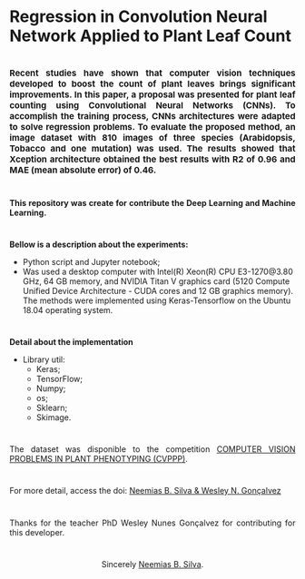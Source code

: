# Regression in Convolution Neural Network Applied to Plant Leaf Count
#
<p align="justify"  style=font-size:15px><b>Recent studies have shown that computer vision techniques developed to boost the count of plant leaves brings significant improvements. In this paper, a proposal was presented for plant leaf counting using Convolutional Neural Networks (CNNs). To accomplish the training process, CNNs architectures were adapted to solve regression problems. To evaluate the proposed method, an image dataset with 810 images of three species (Arabidopsis, Tobacco and one mutation) was used. The results showed that Xception architecture obtained the best results with R2 of 0.96 and MAE (mean absolute error) of 0.46.</b>
</p>

#

<p align="justify" style=font-size:14><b>This repository was create for contribute the Deep Learning and Machine Learning.</b></p>

#

**Bellow is a description about the experiments:**
<ul> 
    <li> Python script and Jupyter notebook;
    <li> Was used a desktop computer with
Intel(R) Xeon(R) CPU E3-1270@3.80 GHz, 64 GB memory, and NVIDIA
Titan V graphics card (5120 Compute Unified Device Architecture -
CUDA cores and 12 GB graphics memory). The methods were implemented
using Keras-Tensorflow on the Ubuntu 18.04 operating
system.
</ul>

#

**Detail about the implementation**

- Library util:
  - Keras; 
  - TensorFlow;
  - Numpy;
  - os;
  - Sklearn;
  - Skimage.

#

<p align="justify">The dataset was disponible to the competition <a href="https://www.plant-phenotyping.org/CVPPP2017-CFP">COMPUTER VISION PROBLEMS IN PLANT PHENOTYPING (CVPPP)</a>.</p>

#

For more detail, access the doi: <a href="https://doi.org/10.5753/wvc.2019.7627"> Neemias B. Silva & Wesley N. Gonçalvez </a>

#

<p align="justify">Thanks for the teacher PhD Wesley Nunes Gonçalvez for contributing for this developer.</p>

#

<p align="center">Sincerely <a href="https://github.com/neemiasbsilva"> Neemias B. Silva</a>.</p>

